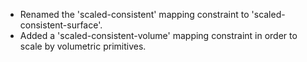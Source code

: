 - Renamed the 'scaled-consistent' mapping constraint to 'scaled-consistent-surface'.
- Added a 'scaled-consistent-volume' mapping constraint in order to scale by volumetric primitives.
